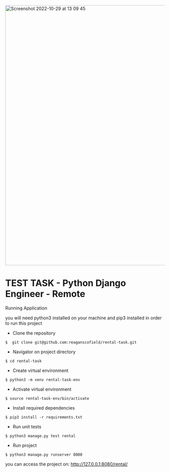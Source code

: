 <img width="820" alt="Screenshot 2022-10-29 at 13 09 45" src="https://user-images.githubusercontent.com/29593266/198829748-7ebde03f-2fc6-47a7-849b-d5810a4aef47.png">


# TEST TASK - Python Django Engineer - Remote

Running Application 

you will need python3 installed on your machine and pip3 installed in order to run this project


- Clone the repository 
```
$  git clone git@github.com:reaganscofield/rental-task.git
```

- Navigator on project directory
```
$ cd rental-task
```

- Create virtual environment
```
$ python3 -m venv rental-task-env
```

- Activate virtual environment
```
$ source rental-task-env/bin/activate
```

- Install required dependencies 
```
$ pip3 install -r requirements.txt
```

- Run unit tests
```
$ python3 manage.py test rental
```

- Run project
```
$ python3 manage.py runserver 8080
```

you can access the project on: http://127.0.0.1:8080/rental/
